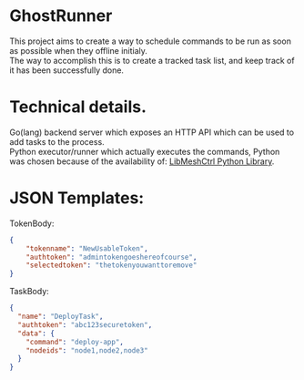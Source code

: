 # GhostRunner

This project aims to create a way to schedule commands to be run as soon as possible when they offline initialy.<br>
The way to accomplish this is to create a tracked task list, and keep track of it has been successfully done.

# Technical details.

Go(lang) backend server which exposes an HTTP API which can be used to add tasks to the process.<br>
Python executor/runner which actually executes the commands, Python was chosen because of the availability of: [LibMeshCtrl Python Library](https://pypi.org/project/libmeshctrl/).<br>

# JSON Templates:

TokenBody:
```json
{
	"tokenname": "NewUsableToken",
	"authtoken": "admintokengoeshereofcourse",
	"selectedtoken": "thetokenyouwanttoremove"
}
```
TaskBody:
```json
{
  "name": "DeployTask",
  "authtoken": "abc123securetoken",
  "data": {
    "command": "deploy-app",
    "nodeids": "node1,node2,node3"
  }
}
```